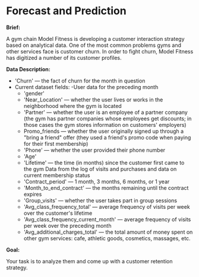 # Forecast and Prediction

**Brief:**

A gym chain Model Fitness is developing a customer interaction strategy based on analytical data.
One of the most common problems gyms and other services face is customer churn.
In order to fight churn, Model Fitness has digitized a number of its customer profiles.

**Data Description:**

- 'Churn' — the fact of churn for the month in question
- Current dataset fields:
    -User data for the preceding month
    - 'gender'
    - 'Near_Location' — whether the user lives or works in the neighborhood where the gym is located
    - 'Partner' — whether the user is an employee of a partner company (the gym has partner companies whose employees get discounts; in those cases the gym stores                       information on customers' employers)
    - Promo_friends — whether the user originally signed up through a "bring a friend" offer (they used a friend's promo code when paying for their first membership)
    - 'Phone' — whether the user provided their phone number
    - 'Age'
    - 'Lifetime' — the time (in months) since the customer first came to the gym
        Data from the log of visits and purchases and data on current membership status
    - 'Contract_period' — 1 month, 3 months, 6 months, or 1 year
    - 'Month_to_end_contract' — the months remaining until the contract expires
    - 'Group_visits' — whether the user takes part in group sessions
    - 'Avg_class_frequency_total' — average frequency of visits per week over the customer's lifetime
    - 'Avg_class_frequency_current_month' — average frequency of visits per week over the preceding month
    - 'Avg_additional_charges_total' — the total amount of money spent on other gym services: cafe, athletic goods, cosmetics, massages, etc.

**Goal:**

Your task is to analyze them and come up with a customer retention strategy.
